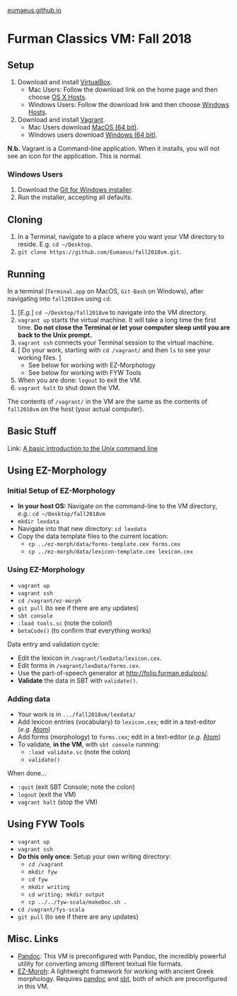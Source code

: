 
[eumaeus.github.io](https://eumaeus.github.io) 

# Furman Classics VM: Fall 2018

## Setup

1. Download and install [VirtualBox](https://www.virtualbox.org).
	- Mac Users: Follow the download link on the home page and then choose [OS X Hosts](https://download.virtualbox.org/virtualbox/5.2.18/VirtualBox-5.2.18-124319-OSX.dmg).
	- Windows Users: Follow the download link and then choose [Windows Hosts](https://download.virtualbox.org/virtualbox/5.2.18/VirtualBox-5.2.18-124319-Win.exe).
1. Download and install [Vagrant](https://www.vagrantup.com). 
	- Mac Users download [MacOS (64 bit)](https://releases.hashicorp.com/vagrant/2.1.4/vagrant_2.1.4_x86_64.dmg). 
	- Windows users download [Windows (64 bit)](https://releases.hashicorp.com/vagrant/2.1.4/vagrant_2.1.4_x86_64.msi).

**N.b.** Vagrant is a Command-line application. When it installs, you will not see an icon for the application. This is normal.

### Windows Users

1. Download the [Git for Windows installer](https://gitforwindows.org).
1. Run the installer, accepting all defaults.

## Cloning

1. In a Terminal, navigate to a place where you want your VM directory to reside. E.g. `cd ~/Desktop`.
1. `git clone https://github.com/Eumaeus/fall2018vm.git`.

## Running

In a terminal (`Terminal.app` on MacOS, `Git-Bash` on Windows), after navigating into `fall2018vm` using `cd`:

1. [*E.g.*] `cd ~/Desktop/fall2018vm` to navigate into the VM directory.
1. `vagrant up` starts the virtual machine. It will take a long time the first time. **Do not close the Terminal or let your computer sleep until you are back to the Unix prompt.**
1. `vagrant ssh` connects your Terminal session to the virtual machine.
1. [ Do your work, starting with `cd /vagrant/` and then `ls` to see your working files. ]
	- See below for working with EZ-Morphology
	- See below for working with FYW Tools
1. When you are done: `logout` to exit the VM.
1. `vagrant halt` to shut down the VM.

The contents of `/vagrant/` in the VM are the same as the contents of `fall2018vm` on the host (your actual computer).

## Basic Stuff

Link: [A basic introduction to the Unix command line](https://eumaeus.github.io/2018/09/07/cli.html)

## Using EZ-Morphology

### Initial Setup of EZ-Morphology

- **In your host OS:** Navigate on the command-line to the VM directory, *e.g.*: `cd ~/Desktop/fall2018vm`
- `mkdir lexdata`
- Navigate into that new directory: `cd lexdata`
- Copy the data template files to the current location: 
    - `cp ../ez-morph/data/forms-template.cex forms.cex` 
    - `cp ../ez-morph/data/lexicon-template.cex lexicon.cex`

### Using EZ-Morphology

- `vagrant up`
- `vagrant ssh`
- `cd /vagrant/ez-morph`
- `git pull` (to see if there are any updates)
- `sbt console`
- `:load tools.sc` (note the colon!)
- `betaCode()` (to confirm that everything works)

Data entry and validation cycle:

- Edit the lexicon in `/vagrant/lexData/lexicon.cex`.
- Edit forms in `/vagrant/lexData/forms.cex`.
- Use the part-of-speech generator at <http://folio.furman.edu/pos/>.
- **Validate** the data in SBT with `validate()`.

### Adding data

- Your work is in `.../fall2018vm/lexdata/`
- Add lexicon entries (vocabulary) to `lexicon.cex`; edit in a text-editor (*e.g.* [Atom](Atom.io))
- Add forms (morphology) to `forms.cex`; edit in a text-editor (*e.g.* [Atom](https://atom.io))
- To validate, **in the VM**, with `sbt console` running:
	- `:load validate.sc` (note the colon)
	- `validate()`

When done…

- `:quit` (exit SBT Console; note the colon)
- `logout` (exit the VM)
- `vagrant halt` (stop the VM)

## Using FYW Tools

- `vagrant up`
- `vagrant ssh`
- **Do this only once**: Setup your own writing directory:
	- `cd /vagrant`
	- `mkdir fyw`
	- `cd fyw`
	- `mkdir writing`
	- `cd writing; mkdir output`
	- `cp ../../fyw-scala/makeDoc.sh .`
- `cd /vagrant/fys-scala`
- `git pull` (to see if there are any updates)



## Misc. Links

- [Pandoc](http://pandoc.org): This VM is preconfigured with Pandoc, the incredibly powerful utility for converting among different textual file formats.
- [EZ-Morph](https://github.com/Eumaeus/ez-morph): A lightweight framework for working with ancient Greek morphology. Requires [pandoc](http://pandoc.org) and [sbt](https://www.scala-sbt.org/), both of which are preconfigured in this VM.

		